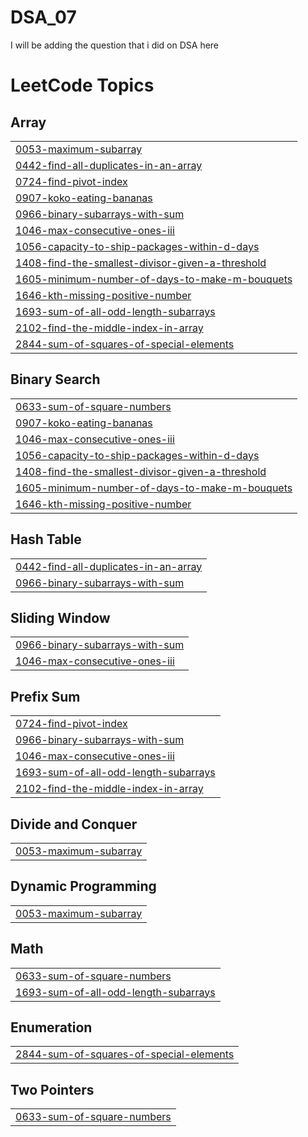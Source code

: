 # DSA_07
I will be adding the question that i did on DSA here 

<!---LeetCode Topics Start-->
# LeetCode Topics
## Array
|  |
| ------- |
| [0053-maximum-subarray](https://github.com/Sambhav0707/DSA_07/tree/master/0053-maximum-subarray) |
| [0442-find-all-duplicates-in-an-array](https://github.com/Sambhav0707/DSA_07/tree/master/0442-find-all-duplicates-in-an-array) |
| [0724-find-pivot-index](https://github.com/Sambhav0707/DSA_07/tree/master/0724-find-pivot-index) |
| [0907-koko-eating-bananas](https://github.com/Sambhav0707/DSA_07/tree/master/0907-koko-eating-bananas) |
| [0966-binary-subarrays-with-sum](https://github.com/Sambhav0707/DSA_07/tree/master/0966-binary-subarrays-with-sum) |
| [1046-max-consecutive-ones-iii](https://github.com/Sambhav0707/DSA_07/tree/master/1046-max-consecutive-ones-iii) |
| [1056-capacity-to-ship-packages-within-d-days](https://github.com/Sambhav0707/DSA_07/tree/master/1056-capacity-to-ship-packages-within-d-days) |
| [1408-find-the-smallest-divisor-given-a-threshold](https://github.com/Sambhav0707/DSA_07/tree/master/1408-find-the-smallest-divisor-given-a-threshold) |
| [1605-minimum-number-of-days-to-make-m-bouquets](https://github.com/Sambhav0707/DSA_07/tree/master/1605-minimum-number-of-days-to-make-m-bouquets) |
| [1646-kth-missing-positive-number](https://github.com/Sambhav0707/DSA_07/tree/master/1646-kth-missing-positive-number) |
| [1693-sum-of-all-odd-length-subarrays](https://github.com/Sambhav0707/DSA_07/tree/master/1693-sum-of-all-odd-length-subarrays) |
| [2102-find-the-middle-index-in-array](https://github.com/Sambhav0707/DSA_07/tree/master/2102-find-the-middle-index-in-array) |
| [2844-sum-of-squares-of-special-elements](https://github.com/Sambhav0707/DSA_07/tree/master/2844-sum-of-squares-of-special-elements) |
## Binary Search
|  |
| ------- |
| [0633-sum-of-square-numbers](https://github.com/Sambhav0707/DSA_07/tree/master/0633-sum-of-square-numbers) |
| [0907-koko-eating-bananas](https://github.com/Sambhav0707/DSA_07/tree/master/0907-koko-eating-bananas) |
| [1046-max-consecutive-ones-iii](https://github.com/Sambhav0707/DSA_07/tree/master/1046-max-consecutive-ones-iii) |
| [1056-capacity-to-ship-packages-within-d-days](https://github.com/Sambhav0707/DSA_07/tree/master/1056-capacity-to-ship-packages-within-d-days) |
| [1408-find-the-smallest-divisor-given-a-threshold](https://github.com/Sambhav0707/DSA_07/tree/master/1408-find-the-smallest-divisor-given-a-threshold) |
| [1605-minimum-number-of-days-to-make-m-bouquets](https://github.com/Sambhav0707/DSA_07/tree/master/1605-minimum-number-of-days-to-make-m-bouquets) |
| [1646-kth-missing-positive-number](https://github.com/Sambhav0707/DSA_07/tree/master/1646-kth-missing-positive-number) |
## Hash Table
|  |
| ------- |
| [0442-find-all-duplicates-in-an-array](https://github.com/Sambhav0707/DSA_07/tree/master/0442-find-all-duplicates-in-an-array) |
| [0966-binary-subarrays-with-sum](https://github.com/Sambhav0707/DSA_07/tree/master/0966-binary-subarrays-with-sum) |
## Sliding Window
|  |
| ------- |
| [0966-binary-subarrays-with-sum](https://github.com/Sambhav0707/DSA_07/tree/master/0966-binary-subarrays-with-sum) |
| [1046-max-consecutive-ones-iii](https://github.com/Sambhav0707/DSA_07/tree/master/1046-max-consecutive-ones-iii) |
## Prefix Sum
|  |
| ------- |
| [0724-find-pivot-index](https://github.com/Sambhav0707/DSA_07/tree/master/0724-find-pivot-index) |
| [0966-binary-subarrays-with-sum](https://github.com/Sambhav0707/DSA_07/tree/master/0966-binary-subarrays-with-sum) |
| [1046-max-consecutive-ones-iii](https://github.com/Sambhav0707/DSA_07/tree/master/1046-max-consecutive-ones-iii) |
| [1693-sum-of-all-odd-length-subarrays](https://github.com/Sambhav0707/DSA_07/tree/master/1693-sum-of-all-odd-length-subarrays) |
| [2102-find-the-middle-index-in-array](https://github.com/Sambhav0707/DSA_07/tree/master/2102-find-the-middle-index-in-array) |
## Divide and Conquer
|  |
| ------- |
| [0053-maximum-subarray](https://github.com/Sambhav0707/DSA_07/tree/master/0053-maximum-subarray) |
## Dynamic Programming
|  |
| ------- |
| [0053-maximum-subarray](https://github.com/Sambhav0707/DSA_07/tree/master/0053-maximum-subarray) |
## Math
|  |
| ------- |
| [0633-sum-of-square-numbers](https://github.com/Sambhav0707/DSA_07/tree/master/0633-sum-of-square-numbers) |
| [1693-sum-of-all-odd-length-subarrays](https://github.com/Sambhav0707/DSA_07/tree/master/1693-sum-of-all-odd-length-subarrays) |
## Enumeration
|  |
| ------- |
| [2844-sum-of-squares-of-special-elements](https://github.com/Sambhav0707/DSA_07/tree/master/2844-sum-of-squares-of-special-elements) |
## Two Pointers
|  |
| ------- |
| [0633-sum-of-square-numbers](https://github.com/Sambhav0707/DSA_07/tree/master/0633-sum-of-square-numbers) |
<!---LeetCode Topics End-->